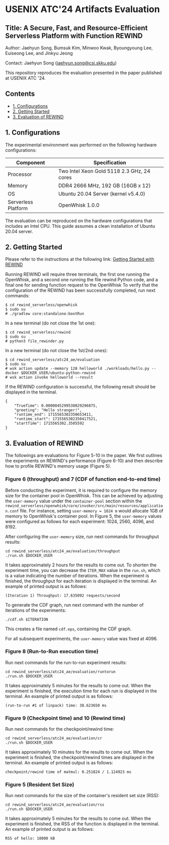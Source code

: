 
# USENIX ATC'24 Artifacts Evaluation

## Title: A Secure, Fast, and Resource-Efficient Serverless Platform with Function REWIND

Author: Jaehyun Song, Bumsuk Kim, Minwoo Kwak, Byoungyoung Lee, Euiseong Lee, and Jinkyu Jeong

Contact: Jaehyun Song (jaehyun.song@csi.skku.edu)

This repository reproduces the evaluation presented in the paper published at USENIX ATC '24.

## Contents
- [1. Configurations](#1-configurations)
- [2. Getting Started](#2-getting-started)
- [3. Evaluation of REWIND](#3-evaluation-of-rewind)

## 1. Configurations

The experimental environment was performed on the following hardware configurations:

| **Component**       | **Specification**
|---------------------|--------------------------------------------|
| Processor           | Two Intel Xeon Gold 5118 2.3 GHz, 24 cores |
| Memory              | DDR4 2666 MHz, 192 GB (16GB x 12)          |
| OS                  | Ubuntu 20.04 Server (kernel v5.4.0)        |
| Serverless Platform | OpenWhisk 1.0.0                            |

The evaluation can be reproduced on the hardware configurations that includes an Intel CPU.
This guide assumes a clean installation of Ubuntu 20.04 server.

## 2. Getting Started
Please refer to the instructions at the following link:
[Getting Started with REWIND](https://github.com/s3yonsei/rewind_serverless/tree/main?tab=readme-ov-file#2-getting-started)

Running REWIND will require three terminals, the first one running the OpenWhisk, and a second one running the file rewind Python code, and a final one for sending function request to the OpenWhisk
To verify that the configuration of the REWIND has been successfully completed, run next commands:
```
$ cd rewind_serverless/openwhisk
$ sudo su
# ./gradlew core:standalone:bootRun
```

In a new terminal (do not close the 1st one):
```
$ cd rewind_serverless/rewind
$ sudo su
# python3 file_rewinder.py
```

In a new terminal (do not close the 1st/2nd ones):
```
$ cd rewind_serverless/atc24_ae/evaluation
$ sudo su
# wsk action update --memory 128 helloworld ./workloads/hello.py --docker $DOCKER_USER/ubuntu-python-rewind
# wsk action invoke helloworld --result
```

If the REWIND configuration is successful, the following result should be displayed in the terminal.
```
{
    "TrueTime": 0.0000045299530029296875,
    "greeting": "Hello stranger!",
    "runtime_end": 1715565302350653411,
    "runtime_start": 1715565302350417521,
    "startTime": 1715565302.3505592
}
```

## 3. Evaluation of REWIND

The followings are evaluations for Figure 5-10 in the paper.
We first outlines the experiments on REWIND's performance (Figure 6-10) and then describe how to profile REWIND's memory usage (Figure 5).

### Figure 6 (throughput) and 7 (CDF of function end-to-end time)
Before conducting the experiment, it is required to configure the memory size for the container pool in OpenWhisk.
This can be achieved by adjusting the `user-memory` value under the `container-pool` section within the `rewind_serverless/openwhisk/core/invoker/src/main/resources/application.conf` file.
For instance, setting `user-memory = 1024 m` would allocate 1GB of memory to OpenWhisk's container pool.
In Figure 5, the `user-memory` values were configured as follows for each experiment: 1024, 2560, 4096, and 8192.

After configuring the `user-memory` size, run next commands for throughput results:
```
cd rewind_serverless/atc24_ae/evaluation/throughput
./run.sh $DOCKER_USER
```
It takes approximately 2 hours for the results to come out.
To shorten the experiment time, you can decrease the `ITER_MAX` value in the `run.sh`, which is a value indicating the number of iterations.
When the experiment is finished, the throughput for each iteration is displayed in the terminal.
An example of printed output is as follows:
```
(Iteration 1) Throughput: 17.635092 requests/second
```

To generate the CDF graph, run next command with the number of iterations of the experiments:
```
./cdf.sh $ITERATION
```
This creates a file named `cdf.eps`, containing the CDF graph.

For all subsequent experiments, the `user-memory` value was fixed at 4096.

### Figure 8 (Run-to-Run execution time)

Run next commands for the run-to-run experiment results:
```
cd rewind_serverless/atc24_ae/evaluation/runtorun
./run.sh $DOCKER_USER
```
It takes approximately 5 minutes for the results to come out.
When the experiment is finished, the execution time for each run is displayed in the terminal.
An example of printed output is as follows:
```
(run-to-run #1 of linpack) time: 38.623650 ms
```

### Figure 9 (Checkpoint time) and 10 (Rewind time)

Run next commands for the checkpoint/rewind time:
```
cd rewind_serverless/atc24_ae/evaluation/cr
./run.sh $DOCKER_USER
```
It takes approximately 10 minutes for the results to come out.
When the experiment is finished, the checkpoint/rewind times are displayed in the terminal.
An example of printed output is as follows:
```
checkpoint/rewind time of matmul: 0.251824 / 1.124923 ms
```

### Figure 5 (Resident Set Size)

Run next commands for the size of the container's resident set size (RSS):
```
cd rewind_serverless/atc24_ae/evaluation/rss
./run.sh $DOCKER_USER
```
It takes approximately 5 minutes for the results to come out.
When the experiment is finished, the RSS of the function is displayed in the terminal.
An example of printed output is as follows:
```
RSS of hello: 10800 kB
```
